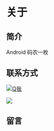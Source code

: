 # 关于

## 简介

Android 码农一枚

## 联系方式

<a target="_blank" href="http://wpa.qq.com/msgrd?v=3&uin=76897479&site=qq&menu=yes"><img border="0" src="http://wpa.qq.com/pa?p=2:76897479:51" alt="Q我" title="Q我"/></a>

<a target="_blank" href="http://mail.qq.com/cgi-bin/qm_share?t=qm_mailme&email=WjE7KSk7PjM0Gjw1Ijc7MzZ0OTU3" style="text-decoration:none;"><img src="http://rescdn.qqmail.com/zh_CN/htmledition/images/function/qm_open/ico_mailme_02.png"/></a>


## 留言

<!-- UY BEGIN -->
<div id="uyan_frame"></div>
<script type="text/javascript" src="http://v2.uyan.cc/code/uyan.js?uid=2052288"></script>
<!-- UY END -->